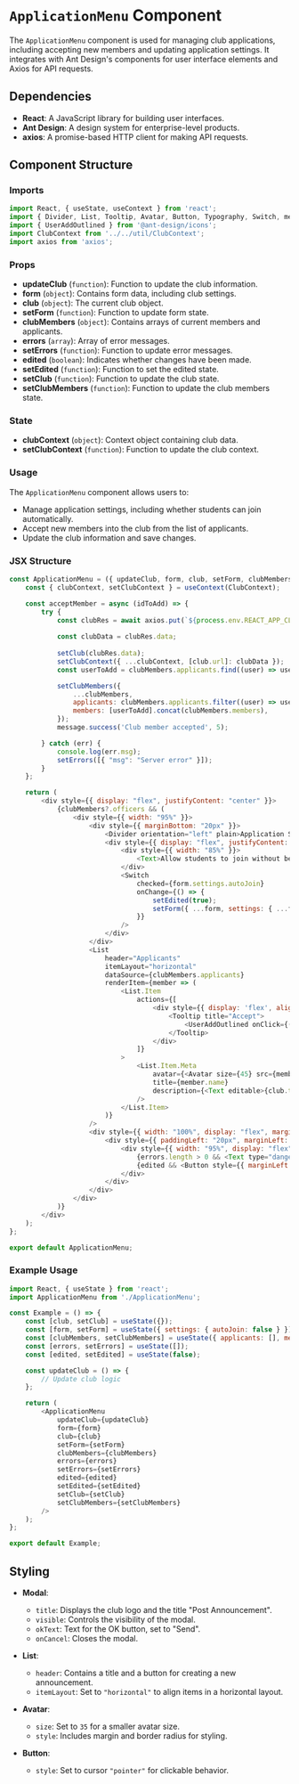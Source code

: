 # `ApplicationMenu` Component

The `ApplicationMenu` component is used for managing club applications, including accepting new members and updating application settings. It integrates with Ant Design's components for user interface elements and Axios for API requests.

## Dependencies

- **React**: A JavaScript library for building user interfaces.
- **Ant Design**: A design system for enterprise-level products.
- **axios**: A promise-based HTTP client for making API requests.

## Component Structure

### Imports

```javascript
import React, { useState, useContext } from 'react';
import { Divider, List, Tooltip, Avatar, Button, Typography, Switch, message } from 'antd';
import { UserAddOutlined } from '@ant-design/icons';
import ClubContext from '../../util/ClubContext';
import axios from 'axios';
```

### Props

- **updateClub** (`function`): Function to update the club information.
- **form** (`object`): Contains form data, including club settings.
- **club** (`object`): The current club object.
- **setForm** (`function`): Function to update form state.
- **clubMembers** (`object`): Contains arrays of current members and applicants.
- **errors** (`array`): Array of error messages.
- **setErrors** (`function`): Function to update error messages.
- **edited** (`boolean`): Indicates whether changes have been made.
- **setEdited** (`function`): Function to set the edited state.
- **setClub** (`function`): Function to update the club state.
- **setClubMembers** (`function`): Function to update the club members state.

### State

- **clubContext** (`object`): Context object containing club data.
- **setClubContext** (`function`): Function to update the club context.

### Usage

The `ApplicationMenu` component allows users to:

- Manage application settings, including whether students can join automatically.
- Accept new members into the club from the list of applicants.
- Update the club information and save changes.

### JSX Structure

```javascript
const ApplicationMenu = ({ updateClub, form, club, setForm, clubMembers, errors, setErrors, edited, setEdited, setClub, setClubMembers }) => {
    const { clubContext, setClubContext } = useContext(ClubContext);

    const acceptMember = async (idToAdd) => {
        try {
            const clubRes = await axios.put(`${process.env.REACT_APP_CLUB_API}/club/${club.url}/members/${idToAdd}/accept`);
            
            const clubData = clubRes.data;
            
            setClub(clubRes.data);
            setClubContext({ ...clubContext, [club.url]: clubData });
            const userToAdd = clubMembers.applicants.find((user) => user._id === idToAdd);

            setClubMembers({
                ...clubMembers,
                applicants: clubMembers.applicants.filter((user) => user._id !== idToAdd),
                members: [userToAdd].concat(clubMembers.members),
            });
            message.success('Club member accepted', 5);

        } catch (err) {
            console.log(err.msg);
            setErrors([{ "msg": "Server error" }]);
        }
    };

    return (
        <div style={{ display: "flex", justifyContent: "center" }}>
            {clubMembers?.officers && (
                <div style={{ width: "95%" }}>
                    <div style={{ marginBottom: "20px" }}>
                        <Divider orientation="left" plain>Application Settings</Divider>
                        <div style={{ display: "flex", justifyContent: "space-between" }}>
                            <div style={{ width: "85%" }}>
                                <Text>Allow students to join without being manually accepted</Text>
                            </div>
                            <Switch
                                checked={form.settings.autoJoin}
                                onChange={() => {
                                    setEdited(true);
                                    setForm({ ...form, settings: { ...form.settings, autoJoin: !form.settings.autoJoin } });
                                }}
                            />
                        </div>
                    </div>
                    <List
                        header="Applicants"
                        itemLayout="horizontal"
                        dataSource={clubMembers.applicants}
                        renderItem={member => (
                            <List.Item
                                actions={[
                                    <div style={{ display: 'flex', alignItems: 'center' }}>
                                        <Tooltip title="Accept">
                                            <UserAddOutlined onClick={() => acceptMember(member._id)} style={{ fontSize: "18px", color: "#52c41a", cursor: "pointer" }} />
                                        </Tooltip>
                                    </div>
                                ]}
                            >
                                <List.Item.Meta
                                    avatar={<Avatar size={45} src={member.profilePictureURL} />}
                                    title={member.name}
                                    description={<Text editable>{club.titles[member._id] || "Applicant"}</Text>}
                                />
                            </List.Item>
                        )}
                    />
                    <div style={{ width: "100%", display: "flex", marginTop: "80px" }}>
                        <div style={{ paddingLeft: "20px", marginLeft: "100px", width: "calc(100% - 100px)", display: "flex", justifyContent: "center" }}>
                            <div style={{ width: "95%", display: "flex", justifyContent: "flex-end", alignItems: "center" }}>
                                {errors.length > 0 && <Text type="danger">{errors[0].msg}</Text>}
                                {edited && <Button style={{ marginLeft: "15px" }} onClick={updateClub} type='primary'>Save</Button>}
                            </div>
                        </div>
                    </div>
                </div>
            )}
        </div>
    );
};

export default ApplicationMenu;
```

### Example Usage

```javascript
import React, { useState } from 'react';
import ApplicationMenu from './ApplicationMenu';

const Example = () => {
    const [club, setClub] = useState({});
    const [form, setForm] = useState({ settings: { autoJoin: false } });
    const [clubMembers, setClubMembers] = useState({ applicants: [], members: [] });
    const [errors, setErrors] = useState([]);
    const [edited, setEdited] = useState(false);

    const updateClub = () => {
        // Update club logic
    };

    return (
        <ApplicationMenu
            updateClub={updateClub}
            form={form}
            club={club}
            setForm={setForm}
            clubMembers={clubMembers}
            errors={errors}
            setErrors={setErrors}
            edited={edited}
            setEdited={setEdited}
            setClub={setClub}
            setClubMembers={setClubMembers}
        />
    );
};

export default Example;
```

## Styling

- **Modal**:
  - `title`: Displays the club logo and the title "Post Announcement".
  - `visible`: Controls the visibility of the modal.
  - `okText`: Text for the OK button, set to "Send".
  - `onCancel`: Closes the modal.

- **List**:
  - `header`: Contains a title and a button for creating a new announcement.
  - `itemLayout`: Set to `"horizontal"` to align items in a horizontal layout.

- **Avatar**:
  - `size`: Set to `35` for a smaller avatar size.
  - `style`: Includes margin and border radius for styling.

- **Button**:
  - `style`: Set to cursor `"pointer"` for clickable behavior.